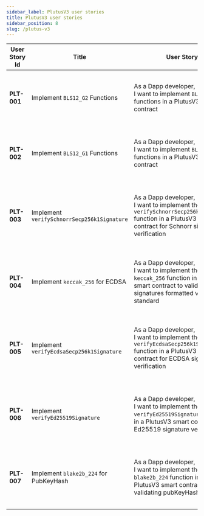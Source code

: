 ```yaml
---
sidebar_label: PlutusV3 user stories
title: PlutusV3 user stories
sidebar_position: 8
slug: /plutus-v3
--- 
```


| User Story Id | Title | User Story | Acceptance Criteria | 
| ------------- | ----- | ---------- | ------------------- | 
| **PLT-001** | Implement `BLS12_G2` Functions | As a Dapp developer,  <br />I want to implement `BLS12_G2` functions in a PlutusV3 smart contract | **Given that** I am a Dapp developer  <br />**When** I implement `BLS12_G2` functions in a PlutusV3 smart contract  <br />**Then** the functions should work correctly within the contract. | 
| **PLT-002** | Implement `BLS12_G1` Functions | As a Dapp developer,  <br />I want to implement `BLS12_G1` functions in a PlutusV3 smart contract | **Given that** I am a Dapp developer  <br />**When** I implement `BLS12_G1` functions in a PlutusV3 smart contract  <br />**Then** the functions should work correctly within the contract. | 
| **PLT-003** | Implement `verifySchnorrSecp256k1Signature` | As a Dapp developer,  <br />I want to implement the `verifySchnorrSecp256k1Signature` function in a PlutusV3 smart contract for Schnorr signature verification | **Given that** I am a Dapp developer  <br />**When** I implement the `verifySchnorrSecp256k1Signature` function in a PlutusV3 smart contract  <br />**Then** Schnorr signature verification should be performed correctly. | 
| **PLT-004** | Implement `keccak_256` for ECDSA | As a Dapp developer,  <br />I want to implement the `keccak_256` function in a PlutusV3 smart contract to validate ECDSA signatures formatted via the EVM standard | **Given that** I am a Dapp developer  <br />**When** I implement the `keccak_256` function in a PlutusV3 smart contract  <br />**Then** ECDSA signatures formatted via the EVM standard should be validated correctly. | 
| **PLT-005** | Implement `verifyEcdsaSecp256k1Signature` | As a Dapp developer,  <br />I want to implement the `verifyEcdsaSecp256k1Signature` function in a PlutusV3 smart contract for ECDSA signature verification | **Given that** I am a Dapp developer  <br />**When** I implement the `verifyEcdsaSecp256k1Signature` function in a PlutusV3 smart contract  <br />**Then** ECDSA signature verification should be performed correctly. | 
| **PLT-006** | Implement `verifyEd25519Signature` | As a Dapp developer,  <br />I want to implement the `verifyEd25519Signature` function in a PlutusV3 smart contract for Ed25519 signature verification | **Given that** I am a Dapp developer  <br />**When** I implement the `verifyEd25519Signature` function in a PlutusV3 smart contract  <br />**Then** Ed25519 signature verification should be performed correctly. | 
| **PLT-007** | Implement `blake2b_224` for PubKeyHash | As a Dapp developer,  <br />I want to implement the `blake2b_224` function in a PlutusV3 smart contract for validating pubKeyHash on-chain | **Given that** I am a Dapp developer  <br />**When** I implement the `blake2b_224` function in a PlutusV3 smart contract  <br />**Then** pubKeyHash validation should be performed correctly on-chain. | 

